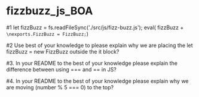 # fizzbuzz_js_BOA
#1
let  fizzBuzz = fs.readFileSync('./src/js/fizz-buzz.js');
eval( fizzBuzz + `\nexports.FizzBuzz = FizzBuzz;`)

#2 
Use best of your knowledge to please explain why we are placing the let fizzBuzz = new FizzBuzz outside the it block?

 #3. In your README to the best of your knowledge please explain the difference between using === and == in JS?

 #4. 
 In your README to the best of your knowledge please explain why we are moving (number % 5 === 0) to the top?

